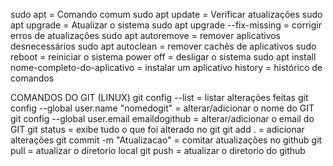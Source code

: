 sudo apt = Comando comum
sudo apt update = Verificar atualizações
sudo apt upgrade = Atualizar o sistema
sudo apt upgrade --fix-missing = corrigir erros de atualizações
sudo apt autoremove = remover aplicativos desnecessários
sudo apt autoclean = remover cachês de aplicativos
sudo reboot = reiniciar o sistema
power off = desligar o sistema
sudo apt install nome-completo-do-aplicativo = instalar um aplicativo
history = histórico de comandos

COMANDOS DO GIT (LINUX)
git config --list = listar alterações feitas
git config --global user.name "nomedogit" = alterar/adicionar o nome do GIT
git config --global user.email emaildogithub = alterar/adicionar o email do GIT
git status = exibe tudo o que foi alterado no git
git add . = adicionar alterações
git commit -m "Atualizacao" = comitar atualizações no github
git pull = atualizar o diretorio local
git push = atualizar o diretorio do github
